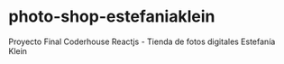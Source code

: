 # photo-shop-estefaniaklein
Proyecto Final Coderhouse Reactjs - Tienda de fotos digitales
Estefanía Klein
